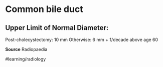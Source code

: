 # Common bile duct
## Upper Limit of Normal Diameter:
Post-cholecystectomy: 10 mm
Otherwise: 6 mm + 1/decade above age 60

**Source** Radiopaedia

#learning/radiology
